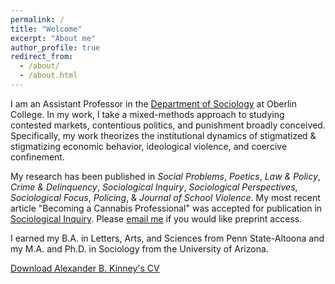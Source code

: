 ```yaml
---
permalink: /
title: "Welcome"
excerpt: "About me"
author_profile: true
redirect_from: 
  - /about/
  - /about.html
---
```



I am an Assistant Professor in the [Department of Sociology](https://www.oberlin.edu/arts-and-sciences/departments/sociology) at Oberlin College. In my work, I take a mixed-methods approach to studying contested markets, contentious politics, and punishment broadly conceived. Specifically, my work theorizes the institutional dynamics of stigmatized & stigmatizing economic behavior, ideological violence, and coercive confinement. 

My research has been published in *Social Problems*, *Poetics*, *Law & Policy*, *Crime & Delinquency*, *Sociological Inquiry*, *Sociological Perspectives*, *Sociological Focus*, *Policing*, & *Journal of School Violence*. My most recent article "Becoming a Cannabis Professional" was accepted for publication in [Sociological Inquiry](https://onlinelibrary.wiley.com/doi/full/10.1111/soin.12627). Please [email me](abk017@shsu.edu) if you would like preprint access.

I earned my B.A. in Letters, Arts, and Sciences from Penn State-Altoona and my M.A. and Ph.D. in Sociology from the University of Arizona.

[Download Alexander B. Kinney's CV](https://www.alexanderkinney.com/files/CV2024.pdf) 
